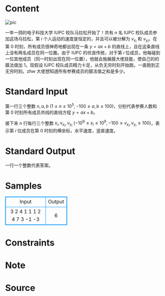 
# Content

![pic](https://i.loli.net/2019/11/23/vNFRLbuXseHJ1I6.png)

一年一鸽的电子科技大学 IUPC 校队马拉松开始了！共有 $n$ 名 IUPC 校队成员参加这场马拉松，第 $i$ 个人运动的速度是恒定的，并且可以被分解为 $v_{x_i}$ 和 $v_{y_i}$。在第 $0$ 时刻，所有成员很神奇地都出现在一条 $y=ax+b$ 的直线上，且在这条直线上没有两名成员在同一位置。由于 IUPC 的优良传统，对于第 $i$ 位成员，他每碰到一位其他成员（同一时刻出现在同一位置），他就会施展膜大佬技能，使自己的的膜法值加 $1$。现假设 IUPC 校队成员精力十足，从负无穷时刻开始跑，一直跑到正无穷时刻。zhw 大佬想知道所有参赛成员的膜法值之和是多少。

# Standard Input

第一行三个整数 $n,a,b$ ($1\leq n\leq 10^5, -100\leq a,b\leq 100$)，分别代表参赛人数和第 $0$ 时刻所有成员共线的直线方程 $y=ax+b$。

接下来 $n$ 行每行三个整数 $x_i,v_{x_i},v_{y_i}$ ($-10^9\leq x_i \leq 10^9, -100 \leq v_{x_i},v_{y_i}\leq 100$)，表示第 $i$ 位成员在第 $0$ 时刻的横坐标，水平速度，竖直速度。

# Standard Output

一行一个整数代表答案。

# Samples

<style>
        table,table tr th, table tr td { border:1px solid #0094ff; }
        table { width: 200px; min-height: 25px; line-height: 25px; text-align: center; border-collapse: collapse;}   
    </style>
<table>
	<tr>
		<td>Input</td>
		<td>Output</td>
	</tr>
<tr><td>3 2 4
1 1 1
2 4 7
3 -1 -3</td><td>6

</td></tr></table>


# Constraints



# Note



# Source


